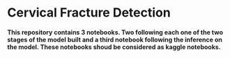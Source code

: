 # Cervical Fracture Detection
#### This repository contains 3 notebooks. Two following each one of the two stages of the model built and a third notebook following the inference on the model. These notebooks shoud be considered as kaggle notebooks.
